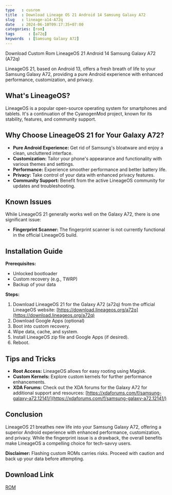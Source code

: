 ```yaml
---
type   : cusrom
title  : Download Lineage OS 21 Android 14 Samsung Galaxy A72
slug   : lineage-a14-A72q
date   : 2024-06-10T09:17:35+07:00
categories: [rom]
tags      : [a72q]
keywords  : [Samsung Galaxy A72]
---
```


Download Custom Rom LineageOS 21 Android 14 Samsung Galaxy A72 (A72q)


LineageOS 21, based on Android 13, offers a fresh breath of life to your Samsung Galaxy A72, providing a pure Android experience with enhanced performance, customization, and privacy.

## What's LineageOS?

LineageOS is a popular open-source operating system for smartphones and tablets. It's a continuation of the CyanogenMod project, known for its stability, features, and community support.

## Why Choose LineageOS 21 for Your Galaxy A72?

* **Pure Android Experience:** Get rid of Samsung's bloatware and enjoy a clean, uncluttered interface.
* **Customization:** Tailor your phone's appearance and functionality with various themes and settings.
* **Performance:** Experience smoother performance and better battery life.
* **Privacy:** Take control of your data with enhanced privacy features.
* **Community Support:** Benefit from the active LineageOS community for updates and troubleshooting.

## Known Issues

While LineageOS 21 generally works well on the Galaxy A72, there is one significant issue:

* **Fingerprint Scanner:** The fingerprint scanner is not currently functional in the official LineageOS build.

## Installation Guide

**Prerequisites:**

* Unlocked bootloader
* Custom recovery (e.g., TWRP)
* Backup of your data

**Steps:**

1. Download LineageOS 21 for the Galaxy A72 (a72q) from the official LineageOS website: [https://download.lineageos.org/a72q](https://download.lineageos.org/a72q)
2. Download Google Apps (optional)
3. Boot into custom recovery.
4. Wipe data, cache, and system.
5. Install LineageOS zip file and Google Apps (if desired).
6. Reboot.

## Tips and Tricks

* **Root Access:** LineageOS allows for easy rooting using Magisk.
* **Custom Kernels:** Explore custom kernels for further performance enhancements.
* **XDA Forums:** Check out the XDA forums for the Galaxy A72 for additional support and resources: [https://xdaforums.com/f/samsung-galaxy-a72.12141/](https://xdaforums.com/f/samsung-galaxy-a72.12141/)

## Conclusion

LineageOS 21 breathes new life into your Samsung Galaxy A72, offering a superior Android experience with enhanced performance, customization, and privacy. While the fingerprint issue is a drawback, the overall benefits make LineageOS a compelling choice for tech-savvy users.

**Disclaimer:** Flashing custom ROMs carries risks. Proceed with caution and back up your data before attempting.


## Download Link
[ROM](https://t.me/wahyu6070files/493?single)
